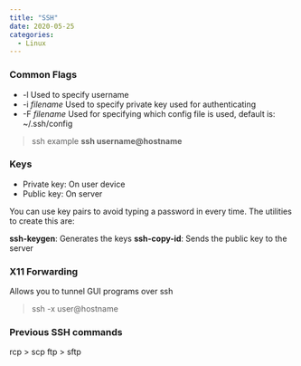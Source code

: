 ```yaml
---
title: "SSH"
date: 2020-05-25
categories:
  - Linux
---
```


### Common Flags
- -l Used to specify username
- -i *filename* Used to specify private key used for authenticating
- -F *filename* Used for specifying which config file is used, default is: ~/.ssh/config

> ssh example **ssh username@hostname**

### Keys
  - Private key: On user device
  - Public key: On server

  You can use key pairs to avoid typing a password in every time. The utilities to create this are:

  **ssh-keygen**: Generates the keys
  **ssh-copy-id**: Sends the public key to the server

### X11 Forwarding
  Allows you to tunnel GUI programs over ssh
  > ssh -x user@hostname

### Previous SSH commands
  rcp > scp
  ftp > sftp
